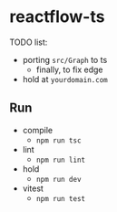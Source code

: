# reactflow-ts

TODO list: 
* porting ```src/Graph``` to ts
  * finally, to fix edge
* hold at ```yourdomain.com```


## Run

* compile
  * ```npm run tsc```
* lint
  * ```npm run lint```
* hold
  * ```npm run dev```
* vitest
  * ```npm run test```
